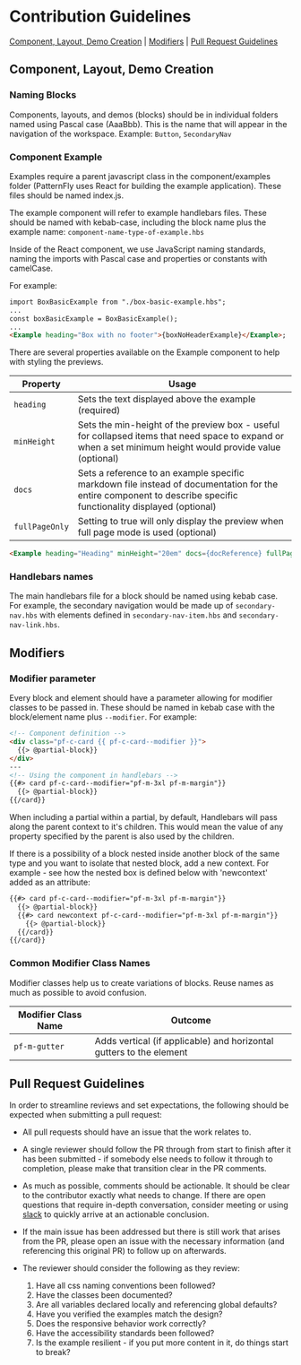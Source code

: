 # Contribution Guidelines

[Component, Layout, Demo Creation](#component-layout-demo-creation)
| [Modifiers](#modifiers)
| [Pull Request Guidelines](#pull-request-guidelines)

## Component, Layout, Demo Creation
### Naming Blocks

Components, layouts, and demos (blocks) should be in individual folders named using Pascal case (AaaBbb). This is the name that will appear in the navigation of the workspace.
Example: `Button`, `SecondaryNav`

### Component Example

Examples require a parent javascript class in the component/examples folder (PatternFly uses React for building the example application). These files should be named index.js.

The example component will refer to example handlebars files. These should be named with kebab-case, including the block name plus the example name: `component-name-type-of-example.hbs`

Inside of the React component, we use JavaScript naming standards, naming the imports with Pascal case and properties or constants with camelCase.

For example:

```html
import BoxBasicExample from "./box-basic-example.hbs";
...
const boxBasicExample = BoxBasicExample();
...
<Example heading="Box with no footer">{boxNoHeaderExample}</Example>;
```

There are several properties available on the Example component to help with styling the previews.

| Property | Usage                                                             |
| ------------------- | ------------------------------------------------------------------- |
| `heading`   | Sets the text displayed above the example (required) |
| `minHeight`   | Sets the min-height of the preview box - useful for collapsed items that need space to expand or when a set minimum height would provide value (optional) |
| `docs`   | Sets a reference to an example specific markdown file instead of documentation for the entire component to describe specific functionality displayed (optional) |
| `fullPageOnly`   | Setting to true will only display the preview when full page mode is used (optional) |

```html
<Example heading="Heading" minHeight="20em" docs={docReference} fullPageOnly="">{example}</Example>;
```

### Handlebars names

The main handlebars file for a block should be named using kebab case. For example, the secondary navigation would be made up of `secondary-nav.hbs` with elements defined in `secondary-nav-item.hbs` and `secondary-nav-link.hbs`.

## Modifiers
### Modifier parameter

Every block and element should have a parameter allowing for modifier classes to be passed in. These should be named in kebab case with the block/element name plus `--modifier`.
For example:

```html
<!-- Component definition -->
<div class="pf-c-card {{ pf-c-card--modifier }}">
  {{> @partial-block}}
</div>
---
<!-- Using the component in handlebars -->
{{#> card pf-c-card--modifier="pf-m-3xl pf-m-margin"}}
  {{> @partial-block}}
{{/card}}
```

When including a partial within a partial, by default, Handlebars will pass along the parent context to it's children. This would mean the value of any property specified by the parent is also used by the children.

If there is a possibility of a block nested inside another block of the same type and you want to isolate that nested block, add a new context. For example - see how the nested box is defined below with 'newcontext' added as an attribute:

```html
{{#> card pf-c-card--modifier="pf-m-3xl pf-m-margin"}}
  {{> @partial-block}}
  {{#> card newcontext pf-c-card--modifier="pf-m-3xl pf-m-margin"}}
    {{> @partial-block}}
  {{/card}}
{{/card}}
```

### Common Modifier Class Names

Modifier classes help us to create variations of blocks. Reuse names as much as possible to avoid confusion.

| Modifier Class Name | Outcome                                                             |
| ------------------- | ------------------------------------------------------------------- |
| `pf-m-gutter`   | Adds vertical (if applicable) and horizontal gutters to the element |


## Pull Request Guidelines

In order to streamline reviews and set expectations, the following should be expected when submitting a pull request:

 - All pull requests should have an issue that the work relates to.

 - A single reviewer should follow the PR through from start to finish after it has been submitted - if somebody else needs to follow it through to completion, please make that transition clear in the PR comments.

 - As much as possible, comments should be actionable. It should be clear to the contributor exactly what needs to change. If there are open questions that require in-depth conversation, consider meeting or using [slack](http://slack.patternfly.org) to quickly arrive at an actionable conclusion.

 - If the main issue has been addressed but there is still work that arises from the PR, please open an issue with the necessary information (and referencing this original PR) to follow up on afterwards.

 - The reviewer should consider the following as they review:
    1) Have all css naming conventions been followed?
    2) Have the classes been documented?
    3) Are all variables declared locally and referencing global defaults?
    4) Have you verified the examples match the design?
    5) Does the responsive behavior work correctly?
    6) Have the accessibility standards been followed?
    7) Is the example resilient - if you put more content in it, do things start to break?
